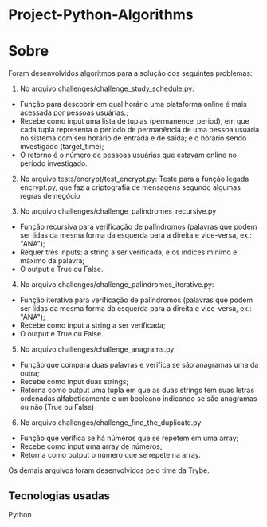 # Project-Python-Algorithms

# Sobre
Foram desenvolvidos algoritmos para a solução dos seguintes problemas:

1. No arquivo challenges/challenge_study_schedule.py:
- Função para descobrir em qual horário uma plataforma online é mais acessada por pessoas usuárias.;
- Recebe como input uma lista de tuplas (permanence_period), em que cada tupla representa o período de permanência de uma pessoa usuária no sistema com seu horário de entrada e de saída; e o horário sendo investigado (target_time);
- O retorno é o número de pessoas usuárias que estavam online no período investigado.

2. No arquivo tests/encrypt/test_encrypt.py:
Teste para a função legada encrypt.py, que faz a criptografia de mensagens segundo algumas regras de negócio

3. No arquivo challenges/challenge_palindromes_recursive.py
- Função recursiva para verificação de palíndromos (palavras que podem ser lidas da mesma forma da esquerda para a direita e vice-versa, ex.: "ANA");
- Requer três inputs: a string a ser verificada, e os índices mínimo e máximo da palavra;
- O output é True ou False.

4. No arquivo challenges/challenge_palindromes_iterative.py:
- Função iterativa para verificação de palíndromos (palavras que podem ser lidas da mesma forma da esquerda para a direita e vice-versa, ex.: "ANA");
- Recebe como input a string a ser verificada;
- O output é True ou False.

5. No arquivo challenges/challenge_anagrams.py
- Função que compara duas palavras e verifica se são anagramas uma da outra;
- Recebe como input duas strings;
- Retorna como output uma tupla em que as duas strings tem suas letras ordenadas alfabeticamente e um booleano indicando se são anagramas ou não (True ou False)

6. No arquivo challenges/challenge_find_the_duplicate.py
- Função que verifica se há números que se repetem em uma array;
- Recebe como input uma array de números;
- Retorna como output o número que se repete na array.

Os demais arquivos foram desenvolvidos pelo time da Trybe.

## Tecnologias usadas
Python
